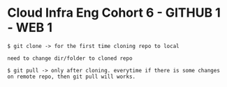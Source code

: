 # Cloud Infra Eng Cohort 6 - GITHUB 1 - WEB 1


```
$ git clone -> for the first time cloning repo to local

need to change dir/folder to cloned repo

$ git pull -> only after cloning. everytime if there is some changes on remote repo, then git pull will works.

```
